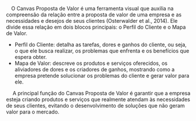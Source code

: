 &emsp;O Canvas Proposta de Valor é uma ferramenta visual que auxilia na compreensão da relação entre a proposta de valor de uma empresa e as necessidades e desejos de seus clientes (Osterwalder et al., 2014). Ele divide essa relação em dois blocos principais: o Perfil do Cliente e o Mapa de Valor.

<ul>
<li>Perfil do Cliente: detalha as tarefas, dores e ganhos do cliente, ou seja, o que ele busca realizar, os problemas que enfrenta e os benefícios que espera obter.</li>
<li>Mapa de Valor: descreve os produtos e serviços oferecidos, os aliviadores de dores e os criadores de ganhos, mostrando como a empresa pretende solucionar os problemas do cliente e gerar valor para ele.</li>
</ul>

&emsp; A principal função do Canvas Proposta de Valor é garantir que a empresa esteja criando produtos e serviços que realmente atendam às necessidades de seus clientes, evitando o desenvolvimento de soluções que não geram valor para o mercado.
<br/>

